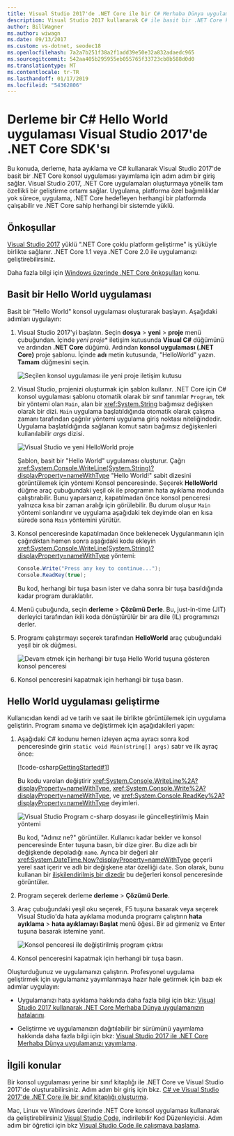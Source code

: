 ```yaml
---
title: Visual Studio 2017'de .NET Core ile bir C# Merhaba Dünya uygulaması derleme
description: Visual Studio 2017 kullanarak C# ile basit bir .NET Core konsol uygulaması oluşturmayı öğrenin.
author: BillWagner
ms.author: wiwagn
ms.date: 09/13/2017
ms.custom: vs-dotnet, seodec18
ms.openlocfilehash: 7a2a7b251f38a2f1add39e50e32a832adaedc965
ms.sourcegitcommit: 542aa405b295955eb055765f33723cb8b588d0d0
ms.translationtype: MT
ms.contentlocale: tr-TR
ms.lasthandoff: 01/17/2019
ms.locfileid: "54362806"
---
```

# <a name="build-a-c-hello-world-application-with-the-net-core-sdk-in-visual-studio-2017"></a>Derleme bir C# Hello World uygulaması Visual Studio 2017'de .NET Core SDK'sı

Bu konuda, derleme, hata ayıklama ve C# kullanarak Visual Studio 2017'de basit bir .NET Core konsol uygulaması yayımlama için adım adım bir giriş sağlar. Visual Studio 2017, .NET Core uygulamaları oluşturmaya yönelik tam özellikli bir geliştirme ortamı sağlar. Uygulama, platforma özel bağımlılıklar yok sürece, uygulama, .NET Core hedefleyen herhangi bir platformda çalışabilir ve .NET Core sahip herhangi bir sistemde yüklü.

## <a name="prerequisites"></a>Önkoşullar

[Visual Studio 2017](https://aka.ms/vsdownload?utm_source=mscom&utm_campaign=msdocs) yüklü ".NET Core çoklu platform geliştirme" iş yüküyle birlikte sağlanır. .NET Core 1.1 veya .NET Core 2.0 ile uygulamanızı geliştirebilirsiniz.

Daha fazla bilgi için [Windows üzerinde .NET Core önkoşulları](../../core/windows-prerequisites.md) konu.

## <a name="a-simple-hello-world-application"></a>Basit bir Hello World uygulaması

Basit bir "Hello World" konsol uygulaması oluşturarak başlayın. Aşağıdaki adımları uygulayın:

1. Visual Studio 2017'yi başlatın. Seçin **dosya** > **yeni** > **proje** menü çubuğundan. İçinde *yeni proje** iletişim kutusunda **Visual C#** düğümünü ve ardından **.NET Core** düğümü. Ardından **konsol uygulaması (.NET Core)** proje şablonu. İçinde **adı** metin kutusunda, "HelloWorld" yazın. **Tamam** düğmesini seçin.

   ![Seçilen konsol uygulaması ile yeni proje iletişim kutusu](./media/with-visual-studio/visual-studio-new-project.png)
   
1. Visual Studio, projenizi oluşturmak için şablon kullanır. .NET Core için C# konsol uygulaması şablonu otomatik olarak bir sınıf tanımlar `Program`, tek bir yöntemi olan `Main`, alan bir <xref:System.String> bağımsız değişken olarak bir dizi. `Main` uygulama başlatıldığında otomatik olarak çalışma zamanı tarafından çağrılır yöntemi uygulama giriş noktası niteliğindedir. Uygulama başlatıldığında sağlanan komut satırı bağımsız değişkenleri kullanılabilir *args* dizisi.

   ![Visual Studio ve yeni HelloWorld proje](./media/with-visual-studio/visual-studio-main-window.png)

   Şablon, basit bir "Hello World" uygulaması oluşturur. Çağrı <xref:System.Console.WriteLine(System.String)?displayProperty=nameWithType> "Hello World!" sabit dizesini görüntülemek için yöntemi Konsol penceresinde. Seçerek **HelloWorld** düğme araç çubuğundaki yeşil ok ile programın hata ayıklama modunda çalıştırabilir. Bunu yaparsanız, kapatılmadan önce konsol penceresi yalnızca kısa bir zaman aralığı için görülebilir. Bu durum oluşur `Main` yöntemi sonlandırır ve uygulama aşağıdaki tek deyimde olan en kısa sürede sona `Main` yöntemini yürütür.

1. Konsol penceresinde kapatılmadan önce beklenecek Uygulanmanın için çağırdıktan hemen sonra aşağıdaki kodu ekleyin <xref:System.Console.WriteLine(System.String)?displayProperty=nameWithType> yöntemi:

   ```csharp
   Console.Write("Press any key to continue...");
   Console.ReadKey(true);
   ```
   Bu kod, herhangi bir tuşa basın ister ve daha sonra bir tuşa basıldığında kadar program duraklatılır.

1. Menü çubuğunda, seçin **derleme** > **Çözümü Derle**. Bu, just-in-time (JIT) derleyici tarafından ikili koda dönüştürülür bir ara dile (IL) programınızı derler.

1. Programı çalıştırmayı seçerek tarafından **HelloWorld** araç çubuğundaki yeşil bir ok düğmesi.

   ![Devam etmek için herhangi bir tuşa Hello World tuşuna gösteren konsol penceresi](./media/with-visual-studio/hello-world-console.png)

1. Konsol penceresini kapatmak için herhangi bir tuşa basın.

## <a name="enhancing-the-hello-world-application"></a>Hello World uygulaması geliştirme

Kullanıcıdan kendi ad ve tarih ve saat ile birlikte görüntülemek için uygulama geliştirin. Program sınama ve değiştirmek için aşağıdakileri yapın:

1. Aşağıdaki C# kodunu hemen izleyen açma ayracı sonra kod penceresinde girin `static void Main(string[] args)` satır ve ilk ayraç önce:

   [!code-csharp[GettingStarted#1](../../../samples/snippets/csharp/getting_started/with_visual_studio/helloworld.cs#1)]

   Bu kodu varolan değiştirir <xref:System.Console.WriteLine%2A?displayProperty=nameWithType>, <xref:System.Console.Write%2A?displayProperty=nameWithType>, ve <xref:System.Console.ReadKey%2A?displayProperty=nameWithType> deyimleri.

   ![Visual Studio Program c-sharp dosyası ile güncelleştirilmiş Main yöntemi](./media/with-visual-studio/visual-csharp-code-window.png)

   Bu kod, "Adınız ne?" görüntüler. Kullanıcı kadar bekler ve konsol penceresinde Enter tuşuna basın, bir dize girer. Bu dize adlı bir değişkende depoladığı `name`. Ayrıca bir değeri alır <xref:System.DateTime.Now?displayProperty=nameWithType> geçerli yerel saat içerir ve adlı bir değişkene atar özelliği `date`. Son olarak, bunu kullanan bir [ilişkilendirilmiş bir dizedir](../../csharp/language-reference/tokens/interpolated.md) bu değerleri konsol penceresinde görüntüler.

1. Program seçerek derleme **derleme** > **Çözümü Derle**.

1. Araç çubuğundaki yeşil oku seçerek, F5 tuşuna basarak veya seçerek Visual Studio'da hata ayıklama modunda programı çalıştırın **hata ayıklama** > **hata ayıklamayı Başlat** menü öğesi. Bir ad girmeniz ve Enter tuşuna basarak istemine yanıt.

   ![Konsol penceresi ile değiştirilmiş program çıktısı](./media/with-visual-studio/hello-world-update.png)

1. Konsol penceresini kapatmak için herhangi bir tuşa basın.

Oluşturduğunuz ve uygulamanızı çalıştırın. Profesyonel uygulama geliştirmek için uygulamanız yayımlanmaya hazır hale getirmek için bazı ek adımlar uygulayın:

- Uygulamanızı hata ayıklama hakkında daha fazla bilgi için bkz: [Visual Studio 2017 kullanarak .NET Core Merhaba Dünya uygulamanızın hatalarını](debugging-with-visual-studio.md).

- Geliştirme ve uygulamanızın dağıtılabilir bir sürümünü yayımlama hakkında daha fazla bilgi için bkz: [Visual Studio 2017 ile .NET Core Merhaba Dünya uygulamanızı yayımlama](publishing-with-visual-studio.md).

## <a name="related-topics"></a>İlgili konular

Bir konsol uygulaması yerine bir sınıf kitaplığı ile .NET Core ve Visual Studio 2017'de oluşturabilirsiniz. Adım adım bir giriş için bkz. [C# ve Visual Studio 2017'de .NET Core ile bir sınıf kitaplığı oluşturma](library-with-visual-studio.md).

Mac, Linux ve Windows üzerinde .NET Core konsol uygulaması kullanarak da geliştirebilirsiniz [Visual Studio Code](https://code.visualstudio.com/), indirilebilir Kod Düzenleyicisi. Adım adım bir öğretici için bkz [Visual Studio Code ile çalışmaya başlama](with-visual-studio-code.md).
